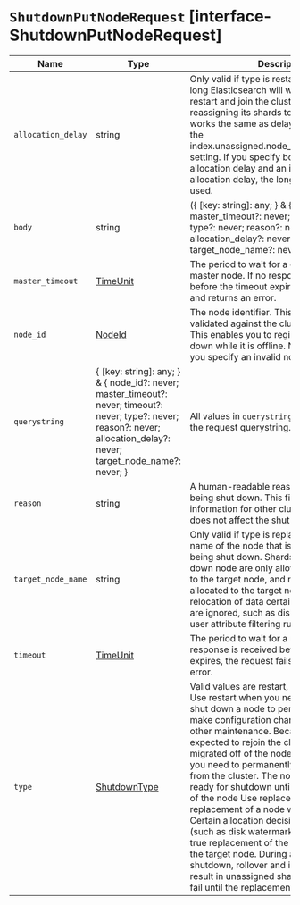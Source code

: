 # `ShutdownPutNodeRequest` [interface-ShutdownPutNodeRequest]

| Name | Type | Description |
| - | - | - |
| `allocation_delay` | string | Only valid if type is restart. Controls how long Elasticsearch will wait for the node to restart and join the cluster before reassigning its shards to other nodes. This works the same as delaying allocation with the index.unassigned.node_left.delayed_timeout setting. If you specify both a restart allocation delay and an index-level allocation delay, the longer of the two is used. |
| `body` | string | ({ [key: string]: any; } & { node_id?: never; master_timeout?: never; timeout?: never; type?: never; reason?: never; allocation_delay?: never; target_node_name?: never; }) | All values in `body` will be added to the request body. |
| `master_timeout` | [TimeUnit](./TimeUnit.md) | The period to wait for a connection to the master node. If no response is received before the timeout expires, the request fails and returns an error. |
| `node_id` | [NodeId](./NodeId.md) | The node identifier. This parameter is not validated against the cluster's active nodes. This enables you to register a node for shut down while it is offline. No error is thrown if you specify an invalid node ID. |
| `querystring` | { [key: string]: any; } & { node_id?: never; master_timeout?: never; timeout?: never; type?: never; reason?: never; allocation_delay?: never; target_node_name?: never; } | All values in `querystring` will be added to the request querystring. |
| `reason` | string | A human-readable reason that the node is being shut down. This field provides information for other cluster operators; it does not affect the shut down process. |
| `target_node_name` | string | Only valid if type is replace. Specifies the name of the node that is replacing the node being shut down. Shards from the shut down node are only allowed to be allocated to the target node, and no other data will be allocated to the target node. During relocation of data certain allocation rules are ignored, such as disk watermarks or user attribute filtering rules. |
| `timeout` | [TimeUnit](./TimeUnit.md) | The period to wait for a response. If no response is received before the timeout expires, the request fails and returns an error. |
| `type` | [ShutdownType](./ShutdownType.md) | Valid values are restart, remove, or replace. Use restart when you need to temporarily shut down a node to perform an upgrade, make configuration changes, or perform other maintenance. Because the node is expected to rejoin the cluster, data is not migrated off of the node. Use remove when you need to permanently remove a node from the cluster. The node is not marked ready for shutdown until data is migrated off of the node Use replace to do a 1:1 replacement of a node with another node. Certain allocation decisions will be ignored (such as disk watermarks) in the interest of true replacement of the source node with the target node. During a replace-type shutdown, rollover and index creation may result in unassigned shards, and shrink may fail until the replacement is complete. |
